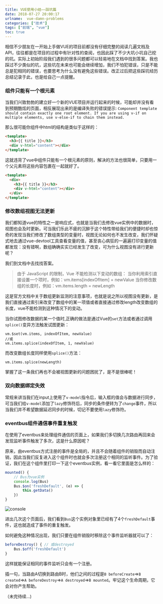 ```yaml
---
title: VUE使用小结——踩坑篇
date: 2018-07-27 20:00:17
urlname:  vue-damn-problems
categories: ["技术"]
tags: ["前端", "vue"]
toc: true
---
```


相信不少朋友在一开始上手做VUE的项目前都没有仔细完整的阅读几遍文档及API，往往都是在项目的过程中有针对性的查阅，也因此踩了不少大坑小坑自己挖的坑。实际上初始阶段我们遇到的很多问题都可以轻易地在文档中找到答案。我也踩过不少类似的坑，这些坑在未来也可能会继续增加，我们不怕犯错误，只是不能总是犯相同的错误，也要思考为什么没有避免这些错误。改正过后把这些踩坑经历总结记录于此，也是给自己一点提醒。

### 组件只能有一个根元素

当我们兴致勃勃的建立好一个新的VUE项目并运行起来的时候，可能却并没有看到预期酷炫的页面，相反展现出来的是编译失败的错误提示:
`Component template should contain exactly one root element. If you are using v-if on multiple elements, use v-else-if to chain them instead.`

那么很可能你组件中html的结构是类似于这样的：
``` html
<template>
  <h3>{{ title }}</h3>
  <div v-html="content"></div>
</template>
```

这就违背了vue中组件只能有一个根元素的原则，解决的方法也很简单，只要用一个父元素将这些内容包裹在一起就好了。
``` html
<template>
  <div>
    <h3>{{ title }}</h3>
    <div v-html="content"></div>
  </div> 
</template>
```

### 修改数组视图无法更新

我们都知道vue的特性之一是响应式，也就是当我们去修改vue实例中的数据时，视图也会及时更新。可当我们乐此不疲的沉醉于这个特性带给我们的便捷时却也惊奇的发现当我们修改了数组类型的变量时，视图无论如何也不发生改变，我们怀疑式地去通过vue-devtool工具查看变量的值，甚至丧心病狂的一遍遍打印变量的值都发现：没有错啊，数组确确实实已经发生了改变，可为什么视图没有进行更新呢？

我们到文档中去找找答案。
>由于 JavaScript 的限制，Vue 不能检测以下变动的数组：
当你利用索引直接设置一个项时，例如：vm.items[indexOfItem] = newValue
当你修改数组的长度时，例如：vm.items.length = newLength

这是官方文档中关于数组更新监测的注意事项，也就是说之所以视图没有更新，是我们直接通过索引来改变了数组中的某一项值或者直接通过修改length改变数组的长度，vue不能检测到这种情况下的变动。

当你试图修改数据的某一个值时,正确的做法是通过Vue的`set`方法或者通过调用`splice()`变异方法触发试图更新：
``` vue
vm.$set(vm.items, indexOfItem, newValue)
//或
vm.items.splice(indexOfItem, 1, newValue)
```

而改变数组长度同样使用`splice()`方法：
``` vue
vm.items.splice(newLength)
```

掌握了这一条我们再也不会被视图更新的问题困扰了，是不是很棒呢！

### 双向数据绑定失效

常规来讲当我们在input上使用了`v-model`指令后，输入框的值会与数据进行同步，可当我们给`v-model`添加了`lazy`修饰符后，同步的条件便转为了`change`事件，所以当我们并不希望数据延迟同步的时候，切记不要使用`lazy`修饰符。

### eventbus组件通信事件重复触发

在使用了eventbus来处理组件通信的页面上，如果我们多切换几次路由再回来会发现监听事件触发了多次，这是什么原因呢？

原来，由eventbus方式注册的事件是全局的，并且不会随着组件的销毁而自动注销，因此当我们反复进入这个组件时也就会多次注册这个相同的监听事件。为了验证，我们在这个组件里打印一下这个eventbus实例，看一看它里面是怎么样的：

``` javascript
mounted() {
    // Bus为vue实例
    console.log(Bus)
    Bus.$on('freshDefault', (e) => {
        this.getData()
    })
}
```

![console](https://app.yinxiang.com/shard/s51/res/8512e244-1fd7-4a9f-859e-fc04dc7ebbf0/TIM%E6%88%AA%E5%9B%BE20181012163545.png)

进出几次这个页面后，我们看到`Bus`这个实例对象里已经有了4个`freshDefault`事件，这也就造成了事件的重复触发。

如何避免这种情况出现，我们只要在组件销毁时移除这个事件监听器就可以了：

``` javascript
beforeDestroy() { // 或destroyed
    Bus.$off('freshDefault')
}
```

这样就能保证相同的事件监听只会有一个注册。

插一句，当路由A切换到路由B时，他们之间的过程是`B beforeCreate`=>`B created`=>`A beforeDestroy`=>`A destroyed`=>`B mounted`。牢记这个生命周期，它会对你产生帮助。

（未完待续...)